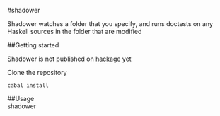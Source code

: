#shadower

Shadower watches a folder that you specify, and runs doctests on any Haskell sources in the folder that are modified


##Getting started

Shadower is not published on [hackage](http://hackage.haskell.org/package/codex) yet

Clone the repository

    cabal install

##Usage  
    shadower <path to monitor>
